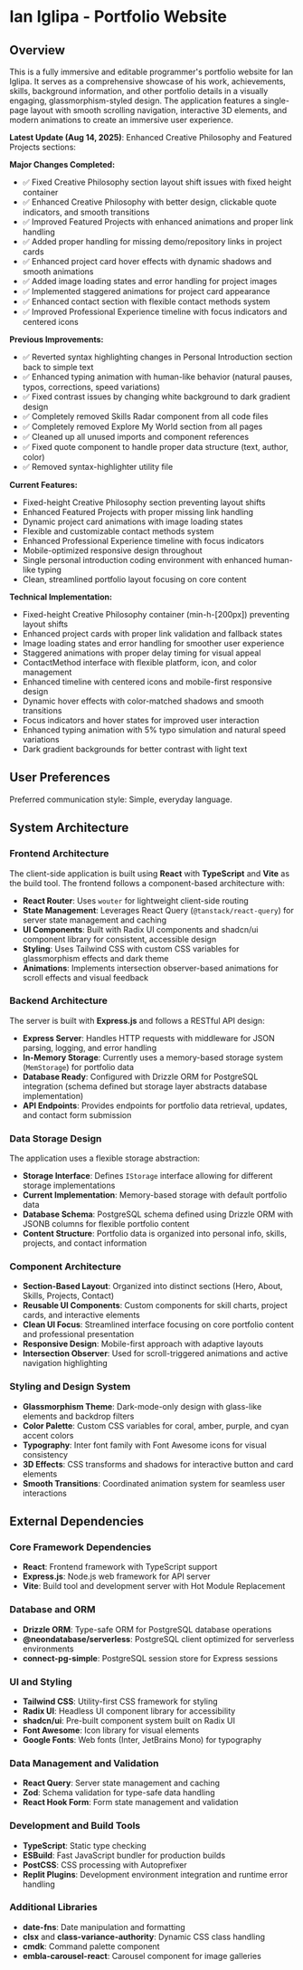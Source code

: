 # Ian Iglipa - Portfolio Website

## Overview

This is a fully immersive and editable programmer's portfolio website for Ian Iglipa. It serves as a comprehensive showcase of his work, achievements, skills, background information, and other portfolio details in a visually engaging, glassmorphism-styled design. The application features a single-page layout with smooth scrolling navigation, interactive 3D elements, and modern animations to create an immersive user experience.

**Latest Update (Aug 14, 2025)**: Enhanced Creative Philosophy and Featured Projects sections:

**Major Changes Completed:**
- ✅ Fixed Creative Philosophy section layout shift issues with fixed height container
- ✅ Enhanced Creative Philosophy with better design, clickable quote indicators, and smooth transitions
- ✅ Improved Featured Projects with enhanced animations and proper link handling
- ✅ Added proper handling for missing demo/repository links in project cards
- ✅ Enhanced project card hover effects with dynamic shadows and smooth animations
- ✅ Added image loading states and error handling for project images
- ✅ Implemented staggered animations for project card appearance
- ✅ Enhanced contact section with flexible contact methods system
- ✅ Improved Professional Experience timeline with focus indicators and centered icons

**Previous Improvements:**
- ✅ Reverted syntax highlighting changes in Personal Introduction section back to simple text
- ✅ Enhanced typing animation with human-like behavior (natural pauses, typos, corrections, speed variations)
- ✅ Fixed contrast issues by changing white background to dark gradient design
- ✅ Completely removed Skills Radar component from all code files
- ✅ Completely removed Explore My World section from all pages
- ✅ Cleaned up all unused imports and component references
- ✅ Fixed quote component to handle proper data structure (text, author, color)
- ✅ Removed syntax-highlighter utility file

**Current Features:**
- Fixed-height Creative Philosophy section preventing layout shifts
- Enhanced Featured Projects with proper missing link handling
- Dynamic project card animations with image loading states
- Flexible and customizable contact methods system
- Enhanced Professional Experience timeline with focus indicators
- Mobile-optimized responsive design throughout
- Single personal introduction coding environment with enhanced human-like typing
- Clean, streamlined portfolio layout focusing on core content

**Technical Implementation:**
- Fixed-height Creative Philosophy container (min-h-[200px]) preventing layout shifts
- Enhanced project cards with proper link validation and fallback states
- Image loading states and error handling for smoother user experience
- Staggered animations with proper delay timing for visual appeal
- ContactMethod interface with flexible platform, icon, and color management
- Enhanced timeline with centered icons and mobile-first responsive design
- Dynamic hover effects with color-matched shadows and smooth transitions
- Focus indicators and hover states for improved user interaction
- Enhanced typing animation with 5% typo simulation and natural speed variations
- Dark gradient backgrounds for better contrast with light text

## User Preferences

Preferred communication style: Simple, everyday language.

## System Architecture

### Frontend Architecture
The client-side application is built using **React** with **TypeScript** and **Vite** as the build tool. The frontend follows a component-based architecture with:
- **React Router**: Uses `wouter` for lightweight client-side routing
- **State Management**: Leverages React Query (`@tanstack/react-query`) for server state management and caching
- **UI Components**: Built with Radix UI components and shadcn/ui component library for consistent, accessible design
- **Styling**: Uses Tailwind CSS with custom CSS variables for glassmorphism effects and dark theme
- **Animations**: Implements intersection observer-based animations for scroll effects and visual feedback

### Backend Architecture
The server is built with **Express.js** and follows a RESTful API design:
- **Express Server**: Handles HTTP requests with middleware for JSON parsing, logging, and error handling
- **In-Memory Storage**: Currently uses a memory-based storage system (`MemStorage`) for portfolio data
- **Database Ready**: Configured with Drizzle ORM for PostgreSQL integration (schema defined but storage layer abstracts database implementation)
- **API Endpoints**: Provides endpoints for portfolio data retrieval, updates, and contact form submission

### Data Storage Design
The application uses a flexible storage abstraction:
- **Storage Interface**: Defines `IStorage` interface allowing for different storage implementations
- **Current Implementation**: Memory-based storage with default portfolio data
- **Database Schema**: PostgreSQL schema defined using Drizzle ORM with JSONB columns for flexible portfolio content
- **Content Structure**: Portfolio data is organized into personal info, skills, projects, and contact information

### Component Architecture
- **Section-Based Layout**: Organized into distinct sections (Hero, About, Skills, Projects, Contact)
- **Reusable UI Components**: Custom components for skill charts, project cards, and interactive elements
- **Clean UI Focus**: Streamlined interface focusing on core portfolio content and professional presentation
- **Responsive Design**: Mobile-first approach with adaptive layouts
- **Intersection Observer**: Used for scroll-triggered animations and active navigation highlighting

### Styling and Design System
- **Glassmorphism Theme**: Dark-mode-only design with glass-like elements and backdrop filters
- **Color Palette**: Custom CSS variables for coral, amber, purple, and cyan accent colors
- **Typography**: Inter font family with Font Awesome icons for visual consistency
- **3D Effects**: CSS transforms and shadows for interactive button and card elements
- **Smooth Transitions**: Coordinated animation system for seamless user interactions

## External Dependencies

### Core Framework Dependencies
- **React**: Frontend framework with TypeScript support
- **Express.js**: Node.js web framework for API server
- **Vite**: Build tool and development server with Hot Module Replacement

### Database and ORM
- **Drizzle ORM**: Type-safe ORM for PostgreSQL database operations
- **@neondatabase/serverless**: PostgreSQL client optimized for serverless environments
- **connect-pg-simple**: PostgreSQL session store for Express sessions

### UI and Styling
- **Tailwind CSS**: Utility-first CSS framework for styling
- **Radix UI**: Headless UI component library for accessibility
- **shadcn/ui**: Pre-built component system built on Radix UI
- **Font Awesome**: Icon library for visual elements
- **Google Fonts**: Web fonts (Inter, JetBrains Mono) for typography

### Data Management and Validation
- **React Query**: Server state management and caching
- **Zod**: Schema validation for type-safe data handling
- **React Hook Form**: Form state management and validation

### Development and Build Tools
- **TypeScript**: Static type checking
- **ESBuild**: Fast JavaScript bundler for production builds
- **PostCSS**: CSS processing with Autoprefixer
- **Replit Plugins**: Development environment integration and runtime error handling

### Additional Libraries
- **date-fns**: Date manipulation and formatting
- **clsx** and **class-variance-authority**: Dynamic CSS class handling
- **cmdk**: Command palette component
- **embla-carousel-react**: Carousel component for image galleries